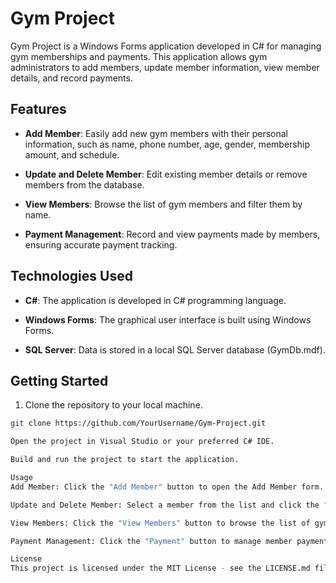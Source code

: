 # Gym Project

Gym Project is a Windows Forms application developed in C# for managing gym memberships and payments. This application allows gym administrators to add members, update member information, view member details, and record payments.

## Features

- **Add Member**: Easily add new gym members with their personal information, such as name, phone number, age, gender, membership amount, and schedule.

- **Update and Delete Member**: Edit existing member details or remove members from the database.

- **View Members**: Browse the list of gym members and filter them by name.

- **Payment Management**: Record and view payments made by members, ensuring accurate payment tracking.

## Technologies Used

- **C#**: The application is developed in C# programming language.

- **Windows Forms**: The graphical user interface is built using Windows Forms.

- **SQL Server**: Data is stored in a local SQL Server database (GymDb.mdf).

## Getting Started

1. Clone the repository to your local machine.

```bash
git clone https://github.com/YourUsername/Gym-Project.git

Open the project in Visual Studio or your preferred C# IDE.

Build and run the project to start the application.

Usage
Add Member: Click the "Add Member" button to open the Add Member form. Fill in the required information and click "Add Member" to add a new gym member.

Update and Delete Member: Select a member from the list and click the "Update" or "Delete" button to edit or remove member details.

View Members: Click the "View Members" button to browse the list of gym members. Use the search feature to filter members by name.

Payment Management: Click the "Payment" button to manage member payments. You can record and view payments made by members.

License
This project is licensed under the MIT License - see the LICENSE.md file for details.
